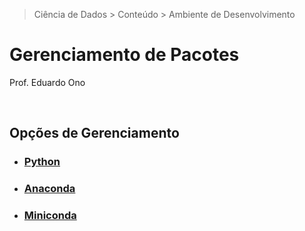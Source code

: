 > Ciência de Dados > Conteúdo > Ambiente de Desenvolvimento

# Gerenciamento de Pacotes

Prof. Eduardo Ono

<br>

## Opções de Gerenciamento

* ### [Python](./python)

* ### [Anaconda](./anaconda)

* ### [Miniconda](./miniconda)

<br>

